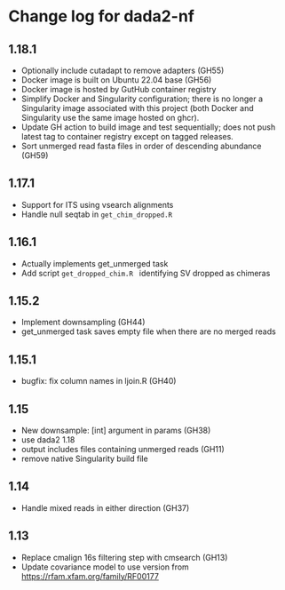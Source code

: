 # Change log for dada2-nf

## 1.18.1

- Optionally include cutadapt to remove adapters (GH55)
- Docker image is built on Ubuntu 22.04 base (GH56)
- Docker image is hosted by GutHub container registry
- Simplify Docker and Singularity configuration; there is no longer a
  Singularity image associated with this project (both Docker and
  Singularity use the same image hosted on ghcr).
- Update GH action to build image and test sequentially; does not push
  latest tag to container registry except on tagged releases.
- Sort unmerged read fasta files in order of descending abundance (GH59)

## 1.17.1

- Support for ITS using vsearch alignments
- Handle null seqtab in `get_chim_dropped.R`

## 1.16.1

- Actually implements get_unmerged task
- Add script ``get_dropped_chim.R `` identifying SV dropped as chimeras

## 1.15.2

- Implement downsampling (GH44)
- get_unmerged task saves empty file when there are no merged reads

## 1.15.1

- bugfix: fix column names in ljoin.R (GH40)

## 1.15

- New downsample: [int] argument in params (GH38)
- use dada2 1.18
- output includes files containing unmerged reads (GH11)
- remove native Singularity build file

## 1.14

- Handle mixed reads in either direction (GH37)

## 1.13

- Replace cmalign 16s filtering step with cmsearch (GH13)
- Update covariance model to use version from https://rfam.xfam.org/family/RF00177
